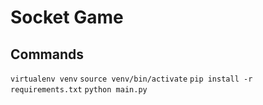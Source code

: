 # Socket Game

## Commands
`virtualenv venv`
`source venv/bin/activate`
`pip install -r requirements.txt`
`python main.py`
